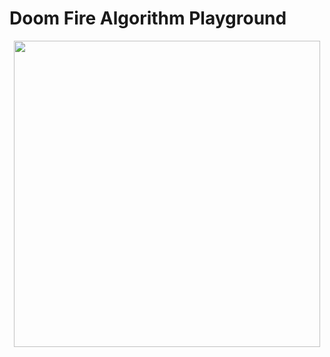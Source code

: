 # Doom Fire Algorithm Playground
<p align="center">
  <a href="https://filipedeschamps.github.io/doom-fire-algorithm/playground/1st-implementation-with-tables/">
    <img src="https://github.com/filipedeschamps/doom-fire-algorithm/blob/master/doom-fire.gif?raw=true" width="490">
  </a>
</p>

  